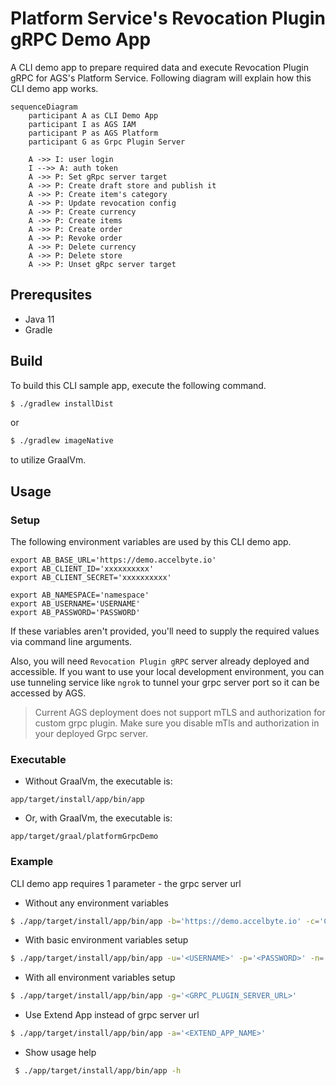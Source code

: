 # Platform Service's Revocation Plugin gRPC Demo App

A CLI demo app to prepare required data and execute Revocation Plugin gRPC for AGS's Platform Service.
Following diagram will explain how this CLI demo app works.
```mermaid
sequenceDiagram
    participant A as CLI Demo App
    participant I as AGS IAM
    participant P as AGS Platform
    participant G as Grpc Plugin Server
    
    A ->> I: user login
    I -->> A: auth token
    A ->> P: Set gRpc server target
    A ->> P: Create draft store and publish it
    A ->> P: Create item's category
    A ->> P: Update revocation config
    A ->> P: Create currency
    A ->> P: Create items
    A ->> P: Create order
    A ->> P: Revoke order
    A ->> P: Delete currency
    A ->> P: Delete store
    A ->> P: Unset gRpc server target
```

## Prerequsites

* Java 11
* Gradle

## Build

To build this CLI sample app, execute the following command.

```bash
$ ./gradlew installDist
```
or
```bash
$ ./gradlew imageNative
```
to utilize GraalVm.

## Usage

### Setup

The following environment variables are used by this CLI demo app.
```
export AB_BASE_URL='https://demo.accelbyte.io'
export AB_CLIENT_ID='xxxxxxxxxx'
export AB_CLIENT_SECRET='xxxxxxxxxx'

export AB_NAMESPACE='namespace'
export AB_USERNAME='USERNAME'
export AB_PASSWORD='PASSWORD'
```
If these variables aren't provided, you'll need to supply the required values via command line arguments.

Also, you will need `Revocation Plugin gRPC` server already deployed and accessible. If you want to use your local development environment, you can use tunneling service like `ngrok` to tunnel your grpc server port so it can be accessed by AGS.
> Current AGS deployment does not support mTLS and authorization for custom grpc plugin. Make sure you disable mTls and authorization in your deployed Grpc server.

### Executable
- Without GraalVm, the executable is:
```
app/target/install/app/bin/app
```
- Or, with GraalVm, the executable is:
```
app/target/graal/platformGrpcDemo
```

### Example
CLI demo app requires 1 parameter - the grpc server url

- Without any environment variables
```bash
$ ./app/target/install/app/bin/app -b='https://demo.accelbyte.io' -c='CLIENT-ID-VALUE' -s='CLIENT-SECRET-VALUE' -n='NAMESPACE-VALUE' -u='<USERNAME>' -p='<PASSWORD>' -g='<GRPC_PLUGIN_SERVER_URL>'
```
- With basic environment variables setup
```bash
$ ./app/target/install/app/bin/app -u='<USERNAME>' -p='<PASSWORD>' -n='<NAMESPACE-VALUE>' -g='<GRPC_PLUGIN_SERVER_URL>'
```
- With all environment variables setup
```bash
$ ./app/target/install/app/bin/app -g='<GRPC_PLUGIN_SERVER_URL>'
```
- Use Extend App instead of grpc server url
```bash
$ ./app/target/install/app/bin/app -a='<EXTEND_APP_NAME>'
```
- Show usage help
```bash
 $ ./app/target/install/app/bin/app -h
```
